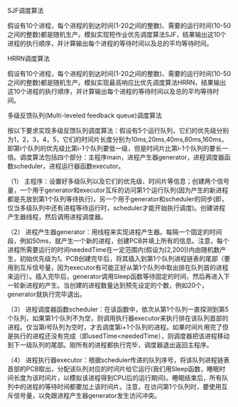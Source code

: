 
SJF调度算法

假设有10个进程，每个进程的到达时间(1-20之间的整数)、需要的运行时间(10-50之间的整数)都是随机生产。模拟实现短作业优先调度算法SJF，结果输出这10个进程的执行顺序，并计算输出每个进程的等待时间以及总的平均等待时间。

HRRN调度算法

假设有10个进程，每个进程的到达时间(1-20之间的整数)、需要的运行时间(10-50之间的整数)都是随机生产。模拟实现最高响应比优先调度算法HRRN，结果输出这10个进程的执行顺序，并计算输出每个进程的等待时间以及总的平均等待时间。


多级反馈队列(Multi-leveled feedback queue)调度算法

按以下要求实现多级反馈队列调度算法：假设有5个运行队列，它们的优先级分别为1，2，3，4，5，它们的时间片长度分别为10ms,20ms,40ms,80ms,160ms，即第i个队列的优先级比第i-1个队列要低一级，但是时间片比第i-1个队列的要长一倍。调度算法包括四个部分：主程序main，进程产生器generator，进程调度器函数scheduler，进程运行器函数executor。 

（1）	主程序：设置好多级队列以及它们的优先级、时间片等信息；创建两个信号量，一个用于generator和executor互斥的访问第1个运行队列(因为产生的新进程都是先放到第1个队列等待执行)，另一个用于generator和scheduler的同步(即，仅当多级队列中还有进程等待运行时，scheduler才能开始执行调度)。创建进程产生器线程，然后调用进程调度器。 

（2）	进程产生器generator：用线程来实现进程产生器。每隔一个固定的时间段，例如50ms，就产生一个新的进程，创建PCB并填上所有的信息。注意，每个进程所需要运行的时间neededTime在一定范围内(假设为[2,200])内由随机数产生，初始优先级为1。PCB创建完毕后，将其插入到第1个队列进程链表的尾部（要用到互斥信号量，因为executor有可能正好从第1个队列中取出排在队列首的进程来运行）。插入完毕后，generator调用Sleep函数等待固定的时间，然后再进入下一轮新进程的产生。当创建的进程数量达到预先设定的个数，例如20个，generator就执行完毕退出。

（3）	进程调度器函数scheduler：在该函数中，依次从第1个队列一直探测到第5个队列，如果第1个队列不为空，则调用执行器executor来执行排在该队列首部的进程。仅当第i号队列为空时，才去调度第i+1个队列的进程。如果时间片用完了但是执行的进程还没有完成（即usedTime<neededTime），则调度器把该进程移动到下一级队列的尾部。刚所有的进程都执行完毕，调度器退出返回主程序。

（4）	进程执行器executor：根据scheduler传递的队列序号，将该队列进程链表首部的PCB取出，分配该队列对应的时间片给它运行(我们用Sleep函数，睡眠时间长度为该时间片，以模拟该进程得到CPU后的运行期间)。睡眠结束后，所有队列中的进程的等待时间都要加上该时间片。注意，在访问第1个队列时，要使用互斥信号量，以免跟进程产生器generator发生访问冲突。 
